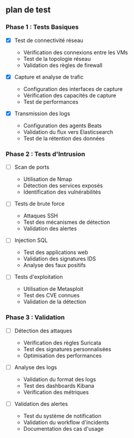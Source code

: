 ## plan de test
### Phase 1 : Tests Basiques
- [x] Test de connectivité réseau
  - Vérification des connexions entre les VMs
  - Test de la topologie réseau
  - Validation des règles de firewall

- [x] Capture et analyse de trafic
  - Configuration des interfaces de capture
  - Vérification des capacités de capture
  - Test de performances

- [x] Transmission des logs
  - Configuration des agents Beats
  - Validation du flux vers Elasticsearch
  - Test de la rétention des données

### Phase 2 : Tests d'Intrusion
- [ ] Scan de ports
  - Utilisation de Nmap
  - Détection des services exposés
  - Identification des vulnérabilités

- [ ] Tests de brute force
  - Attaques SSH
  - Test des mécanismes de détection
  - Validation des alertes

- [ ] Injection SQL
  - Test des applications web
  - Validation des signatures IDS
  - Analyse des faux positifs

- [ ] Tests d'exploitation
  - Utilisation de Metasploit
  - Test des CVE connues
  - Validation de la détection

### Phase 3 : Validation
- [ ] Détection des attaques
  - Vérification des règles Suricata
  - Test des signatures personnalisées
  - Optimisation des performances

- [ ] Analyse des logs
  - Validation du format des logs
  - Test des dashboards Kibana
  - Vérification des métriques

- [ ] Validation des alertes
  - Test du système de notification
  - Validation du workflow d'incidents
  - Documentation des cas d'usage